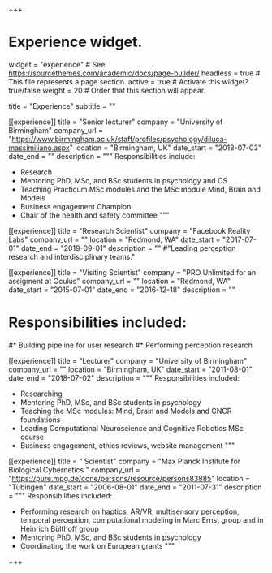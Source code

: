 +++
# Experience widget.
widget = "experience"  # See https://sourcethemes.com/academic/docs/page-builder/
headless = true  # This file represents a page section.
active = true  # Activate this widget? true/false
weight = 20  # Order that this section will appear.

title = "Experience"
subtitle = ""



[[experience]]
  title = "Senior lecturer"
  company = "University of Birmingham"
  company_url = "https://www.birmingham.ac.uk/staff/profiles/psychology/diluca-massimiliano.aspx"
  location = "Birmingham, UK"
  date_start = "2018-07-03"
  date_end = ""
  description = """
  Responsibilities include:

  * Research
  * Mentoring PhD, MSc, and BSc students in psychology and CS
  * Teaching Practicum MSc modules and the MSc module Mind, Brain and Models
  * Business engagement Champion
  * Chair of the health and safety committee
  """

[[experience]]
  title = "Research Scientist"
  company = "Facebook Reality Labs"
  company_url = ""
  location = "Redmond, WA"
  date_start = "2017-07-01"
  date_end = "2019-09-01"
  description = ""
  #"Leading perception research and interdisciplinary teams."



[[experience]]
  title = "Visiting Scientist"
  company = "PRO Unlimited for an assigment at Oculus"
  company_url = ""
  location = "Redmond, WA"
  date_start = "2015-07-01"
  date_end = "2016-12-18"
  description = ""
#  Responsibilities included:
#* Building pipeline for user research
#* Performing perception research

[[experience]]
  title = "Lecturer"
  company = "University of Birmingham"
  company_url = ""
  location = "Birmingham, UK"
  date_start = "2011-08-01"
  date_end = "2018-07-02"
  description = """
 Responsibilities included:

  * Researching
  * Mentoring PhD, MSc, and BSc students in psychology
  * Teaching the MSc modules: Mind, Brain and Models and CNCR foundations
  * Leading Computational Neuroscience and Cognitive Robotics MSc course
  * Business engagement, ethics reviews, website management
"""


[[experience]]
  title = " Scientist"
  company = "Max Planck Institute for Biological Cybernetics "
  company_url = "https://pure.mpg.de/cone/persons/resource/persons83885"
  location = "Tübingen"
  date_start = "2006-08-01"
  date_end = "2011-07-31"
  description = """
 Responsibilities included:

* Performing research on haptics, AR/VR, multisensory perception, temporal perception, computational modeling in Marc Ernst group and in Heinrich Bülthoff group
* Mentoring PhD, MSc, and BSc students in psychology
* Coordinating the work on European grants
"""

+++
